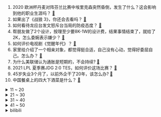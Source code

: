1. 2020 欧洲杯丹麦对阵芬兰比赛中埃里克森突然昏倒，发生了什么？这会影响到他的职业生涯吗？ [:link:](https://www.zhihu.com/question/464718978)
2. 如果出了《战狼 3》，你还会去看吗？ [:link:](https://www.zhihu.com/question/397047057)
3. 如何看待龙应台发文怒斥台当局的防疫态度？ [:link:](https://www.zhihu.com/question/464654838)
4. 帮朋友做了2个设计，按理至少要8K-1W的设计费，结果事情结束了，就给了2K，怎么委婉表示嫌少？ [:link:](https://www.zhihu.com/question/463290636)
5. 如何评价电视剧《觉醒年代》？ [:link:](https://www.zhihu.com/question/392105758)
6. 家里给介绍了一个相亲对象，都觉得挺合适，自己没有心动，觉得好委屈自己。怎么办？ [:link:](https://www.zhihu.com/question/447849056)
7. 为什么美联储认为通胀是短期的，不会持续? [:link:](https://www.zhihu.com/question/461935081)
8. 2021 LPL 夏季赛JDG 2:0 TES，如何评价这场比赛？ [:link:](https://www.zhihu.com/question/464638008)
9. 45岁失业3个月了，以前外企干了20年，该怎么办? [:link:](https://www.zhihu.com/question/453104891)
10. 中国餐桌上的四大下酒菜是什么？ [:link:](https://www.zhihu.com/question/462205949)
<details>
<summary>11 ~ 20</summary>

11. 如何用英语优雅地翻译「铁观音」「龙井」「普洱茶」呢？还有哪些看着很难，但是很有趣的汉译英？ [:link:](https://www.zhihu.com/question/464627996)
12. 如何评价 EDG、RNG、IG、FPX 四支 LPL 战队迄今为止的历史地位？ [:link:](https://www.zhihu.com/question/463829660)
13. 上网本（netbook）为什么失败了？ [:link:](https://www.zhihu.com/question/455119734)
14. 对于现在的年轻人来讲，不进大厂不入国企不考公务员的话还有什么职业选择？ [:link:](https://www.zhihu.com/question/454832676)
15. 考研考上名校和重新参加高考哪条才是捷径？为什么？ [:link:](https://www.zhihu.com/question/462328775)
16. 运动真的可以让身体更健康吗？ [:link:](https://www.zhihu.com/question/453841541)
17. 林书豪表态即将回归首钢，你对他的 CBA 生涯有怎样的期待？ [:link:](https://www.zhihu.com/question/464586085)
18. 萧峰看了段誉的《六脉神剑》初学乍练就如此神奇，认为自己也抵不过是真的吗？ [:link:](https://www.zhihu.com/question/458188685)
19. 如何治愈回避型依恋? [:link:](https://www.zhihu.com/question/318959311)
20. 健身人士为什么在健身房是锻炼在工地是劳损呢？ [:link:](https://www.zhihu.com/question/464396509)
</details>
<details>
<summary>21 ~ 30</summary>

21. 如何看待14岁男孩被高中生多次勒索后跳江身亡， 涉事学生称「报警好了，我未成年」？ [:link:](https://www.zhihu.com/question/464277122)
22. 如何评价谷歌用30亿数据训练的20亿参数ViT-G/14模型在 ImageNet 达到新的 SOTA？ [:link:](https://www.zhihu.com/question/464023038)
23. 如果丧尸爆发，你在厕所，没有通讯设备，而且厕所隔间外有丧尸，怎么办？ [:link:](https://www.zhihu.com/question/432520725)
24. 本人已近视一千度，应如何如何缓解严重的视觉疲劳，以及防止度数加升？ [:link:](https://www.zhihu.com/question/450542654)
25. 如何看待莫文蔚身穿杜嘉班纳浴衣拍新歌 MV，并将该造型设置为头像这一举动引发争议？ [:link:](https://www.zhihu.com/question/464608586)
26. 如何评价鸿蒙OS运行游戏时被检测为模拟器登陆？ [:link:](https://www.zhihu.com/question/459489830)
27. 顶级985本硕去银行工作能不做柜员吗？ [:link:](https://www.zhihu.com/question/424570443)
28. 家庭装修，柜子是木工现场打好，还是全屋定制好？ [:link:](https://www.zhihu.com/question/443774230)
29. 为什么浙江大学在2022QS世界大学排名中能排到45名？ [:link:](https://www.zhihu.com/question/464178214)
30. 结婚和一个人生活，哪种生活方式能让女孩子过得更舒服？ [:link:](https://www.zhihu.com/question/463972621)
</details>
<details>
<summary>31 ~ 40</summary>

31. 高一女生到底选文还是选理？ [:link:](https://www.zhihu.com/question/462365131)
32. 如何看待 2021 年 6 月四级考试? [:link:](https://www.zhihu.com/question/464587609)
33. 为什么出营后韩佩泉的风评急转直下？ [:link:](https://www.zhihu.com/question/464027254)
34. 如何以［他恶狠狠地对我说：不准始乱终弃！］为开头写一个故事? [:link:](https://www.zhihu.com/question/458410036)
35. 你心目中的南韩神颜是谁？ [:link:](https://www.zhihu.com/question/393504339)
36. 哪些电脑数码产品看起来很硬核，实际上治愈了你的生活？ [:link:](https://www.zhihu.com/question/464339007)
37. 在大学的什么时候让你突然怀念高三那年？ [:link:](https://www.zhihu.com/question/460846707)
38. NBA 2020-21 赛季掘金 102:116 太阳，如何评价这场比赛？ [:link:](https://www.zhihu.com/question/464585022)
39. 你知道的有哪些小众且惊人的诗句？ [:link:](https://www.zhihu.com/question/459403103)
40. 我很努力但成绩还是不好该怎么办？ [:link:](https://www.zhihu.com/question/457443941)
</details>
<details>
<summary>41 ~ 50</summary>

41. 早上几点钟可以真正的卖股票？ [:link:](https://www.zhihu.com/question/448205360)
42. 反应慢的人如何让自己思维变得更加敏捷？ [:link:](https://www.zhihu.com/question/23969437)
43. 如何评价《海贼王》漫画1016话？ [:link:](https://www.zhihu.com/question/464186718)
44. 你喜欢农村生活吗？ [:link:](https://www.zhihu.com/question/383710120)
45. 你认为 2020 欧洲杯的 4 强会是哪些球队？ [:link:](https://www.zhihu.com/question/406108920)
46. 高一数学考59，物理考53，化学考57的我还能有机会吗？ [:link:](https://www.zhihu.com/question/428324452)
47. 如何以“我的侍卫很讨厌我”为开头写一个故事? [:link:](https://www.zhihu.com/question/440852420)
48. 一个人充满正能量有错吗？ [:link:](https://www.zhihu.com/question/462816569)
49. 《天堂电影院》6 月 11 日重映，多年后重看你有哪些新的感受？ [:link:](https://www.zhihu.com/question/464176183)
50. 大家能不能帮我推荐一些看剧时吃的小零食？ [:link:](https://www.zhihu.com/question/447079667)
</details><details>
<summary>bilibili</summary>

1. 我们的希望小学已投入使用！一起来看看吧！ [:link:](//www.bilibili.com/video/BV1xV41147Gw)
2. B站以前的LV6 VS 现在的LV6 [:link:](//www.bilibili.com/video/BV1iy4y1u7d3)
3. 《你眼里的光》bilibili x老番茄x老坛胡说 ｜ 不要关掉你眼里的光 [:link:](//www.bilibili.com/video/BV14b4y1d7Q7)
4. 当新冠疫苗进入体内之后 [:link:](//www.bilibili.com/video/BV1i64y167av)
5. 木鱼水心X《觉醒年代》主创：终于等到你！独家披露创作细节 [:link:](//www.bilibili.com/video/BV1qV41147tu)
6. 【汪品先】我60岁以后才出成果，我们要把中国大洋钻探做到国际前列！ [:link:](//www.bilibili.com/video/BV1Z64y167yi)
7. “队长，你救救我，快救救我……” [:link:](//www.bilibili.com/video/BV1PU4y157UU)
8. 【warma】下雨天给地上的鱼打伞不可以吗？！【沃玛的生活/第五期】 [:link:](//www.bilibili.com/video/BV1tb4y1d79g)
9. 这56个免费资源网站，能让你永久告别资源付费！ [:link:](//www.bilibili.com/video/BV1Nf4y1a7DT)
10. 我百万女装出嫁了！ [:link:](//www.bilibili.com/video/BV1hK4y137st)
<details>
<summary>11 ~ 20</summary>

11. 不见一颗辣椒，却把湖南妹子辣到浑身发抖... [:link:](//www.bilibili.com/video/BV1zw411Z7oD)
12. 【4K60FPS】Beyond《海阔天空》神级现场！纪念黄家驹！ [:link:](//www.bilibili.com/video/BV1Tq4y1778D)
13. 被电竞耽误的歌手，FNC战队Boaster倾情演唱《修炼爱情》《他不懂》等歌曲 [:link:](//www.bilibili.com/video/BV1ig411G7Pk)
14. 一秒钟几十万上下！！LOL发泄绝技：惊天浪涛杀！！【有点骚东西】 [:link:](//www.bilibili.com/video/BV1GU4y157Xa)
15. 知名表情包终于动画化！2021年七月新番导视！！ [:link:](//www.bilibili.com/video/BV1Qw411Z73w)
16. 华农兄弟：红烧肉又跑出去拱菜，没办法，只好把它宰了包粽子 [:link:](//www.bilibili.com/video/BV1tv411p7na)
17. 【罗翔&小苏】毕业后我会变成自己讨厌的样子吗？毕业坦白局#1 [:link:](//www.bilibili.com/video/BV1y64y167Sf)
18. 当 代 流 量 明 星 [:link:](//www.bilibili.com/video/BV1Jv411p7HW)
19. 【萨顶顶新歌】前方高音震碎天灵盖！《鸿音》震撼跨越多音域，神级吟唱直击灵魂！ [:link:](//www.bilibili.com/video/BV1PU4y15754)
20. 寻找ChingLingFoo：一个比李小龙更早风靡美国的中国人 [:link:](//www.bilibili.com/video/BV1PK4y197B8)
</details>
<details>
<summary>21 ~ 30</summary>

21. 靠谱盘点122：复健成功！马哥时隔306天重回赛场，Faker率T1出道逐梦演艺圈？ [:link:](//www.bilibili.com/video/BV1X64y167m3)
22. 我后面有人！【读评论】 [:link:](//www.bilibili.com/video/BV1eo4y1y7St)
23. 男团爱豆又曝恋情？我从来没见过这么痴情的大男孩！【R1SE  夏之光】 [:link:](//www.bilibili.com/video/BV1Cw411Z7zc)
24. 大司马⚡热爱105℃的你⚡ [:link:](//www.bilibili.com/video/BV1YV411471s)
25. 原神海螺【原神1.6时装活动】原神32个回声海螺位置大全·持续更新~ [:link:](//www.bilibili.com/video/BV1Mq4y1L7Rm)
26. 顶级大厨已疯！国家一级面点师：上海狮子头就得大！ [:link:](//www.bilibili.com/video/BV18h411e7f2)
27. 当MC大神高考结束回家！ [:link:](//www.bilibili.com/video/BV1mf4y1b7g2)
28. 蜜⚡️雪⚡️冰⚡️城 [:link:](//www.bilibili.com/video/BV1eg411G7WM)
29. 《热爱1005℃的你》 [:link:](//www.bilibili.com/video/BV1Ef4y1a7DS)
30. 这个品牌是真的很懂少女心思~ [:link:](//www.bilibili.com/video/BV1hv411p7Rx)
</details>
<details>
<summary>31 ~ 40</summary>

31. 时 间 倒 流【微距世界】 [:link:](//www.bilibili.com/video/BV13B4y1M7gp)
32. 【读评论】可能是最后一次读评论了 [:link:](//www.bilibili.com/video/BV1S64y167yP)
33. 四六级必考词汇（考前50分）年年都考 不考找我 [:link:](//www.bilibili.com/video/BV1kh411e7zP)
34. 不 绝 对 音 准 [:link:](//www.bilibili.com/video/BV1of4y1b7Jw)
35. 泰 拉 圣 杯 战 争 [:link:](//www.bilibili.com/video/BV19w411Z7DF)
36. B站最强粉丝！居然包了一架飞机接我去日本！ [:link:](//www.bilibili.com/video/BV1Yf4y187qY)
37. 深入横店当群众演员，是种怎样的体验？ [:link:](//www.bilibili.com/video/BV1G54y1G7gf)
38. 这大概就是中国无与伦比的武侠江湖吧~~ [:link:](//www.bilibili.com/video/BV1q44y1675X)
39. 拼多多的砍价免费拿到底能不能免费拿？小伙亲测后当场自闭……【拼多多套路大揭秘03】 [:link:](//www.bilibili.com/video/BV1r64y167vt)
40. 【原神】海岛，隐藏解密合集，听海人（密码箱）仙灵归乡/壁画解迷/断船（自外而来）/水池柱子/突破迷雾（无名小岛）/火桩解密（天文台）/狂风听谁号令/解迷【合集】 [:link:](//www.bilibili.com/video/BV11g411G7hn)
</details>
<details>
<summary>41 ~ 50</summary>

41. 音乐无国界！ [:link:](//www.bilibili.com/video/BV1164y1R7Db)
42. 【原神】海岛限时隐藏任务合集：壁画收集/自外而来（断船）/破破岛水位调整/雾与风的旅行（突破迷雾）/狂风听谁号令/仙灵归乡/听海人（密码宝箱）/吃菜只应天上有 [:link:](//www.bilibili.com/video/BV17y4y1u7VT)
43. 我 学 会 辣 [:link:](//www.bilibili.com/video/BV1qy4y1u7dZ)
44. 2021《明日方舟》音律联觉Ambience Synesthesia专场演出官方录播上半场 [:link:](//www.bilibili.com/video/BV1A64y1d7Ws)
45. 当年他说出梦想后，所有人都在嘲笑他痴人说梦！ [:link:](//www.bilibili.com/video/BV1HK4y197n4)
46. 瘦小腿的秘密：少！做！拉！伸！ [:link:](//www.bilibili.com/video/BV1hy4y1u7pJ)
47. 初中生表白社死经历 [:link:](//www.bilibili.com/video/BV1c64y1d7Kd)
48. 【推理小剧场】看到最后黑猫警长都蒙！ [:link:](//www.bilibili.com/video/BV11Q4y197Nz)
49. 剥2000只虾做一碗面，朋友吃后居然生气了... [:link:](//www.bilibili.com/video/BV19K4y137qx)
50. 河南台端午奇妙游开场节目《祈》绝了！全程水下拍摄，完整版奉上 [:link:](//www.bilibili.com/video/BV1HK4y197Fn)
</details>
<details>
<summary>51 ~ 60</summary>

51. 把老板的手机冻到冰箱里？ [:link:](//www.bilibili.com/video/BV11h411e7kK)
52. 猫妈妈把小猫生到女生寝室衣柜里，四个女生都快急哭了！ [:link:](//www.bilibili.com/video/BV1cB4y1M7un)
53. 中科院的动物学家都做了什么？白吃俸禄还是为国为民？ [:link:](//www.bilibili.com/video/BV1h64y1R7Qx)
54. 【红楼梦】热爱105度的你 [:link:](//www.bilibili.com/video/BV1j44y1B79g)
55. 小粽子，千万别看这个视频！！！ [:link:](//www.bilibili.com/video/BV1Hy4y1u7uS)
56. 宁死不吃鸡爪?一盆红油吓坏英国公婆！ [:link:](//www.bilibili.com/video/BV1a44y167wK)
57. 【建议收藏】2021年618笔记本购买全攻略！毕业生必看！ [:link:](//www.bilibili.com/video/BV1FK4y197U8)
58. 工科男模仿美少女战士变身，比官方真人版更还原！ [:link:](//www.bilibili.com/video/BV1yh411e7d5)
59. 【明日方舟手绘OP/要素过多】刀客塔の戦争（正片） [:link:](//www.bilibili.com/video/BV13B4y1M72F)
60. 【科普】为什么大家买西瓜的时候都喜欢拍几下？ [:link:](//www.bilibili.com/video/BV19U4y1V7MV)
</details>
<details>
<summary>61 ~ 70</summary>

61. 【动 感 舞 蹈】走出考场，他的第一件事… [:link:](//www.bilibili.com/video/BV15B4y1M7CU)
62. 拳打脚踢！网传汕头拾荒老人遭学生殴打抢劫，警方：刑拘4人 [:link:](//www.bilibili.com/video/BV1J54y1G7ZE)
63. 贝加尔湖畔 [:link:](//www.bilibili.com/video/BV1Yg411G7EH)
64. 宅家蹦迪！解锁新皮肤X 6！ [:link:](//www.bilibili.com/video/BV18K4y1372o)
65. 花52万买了一套139平的房子，用60万能装修成什么样？ [:link:](//www.bilibili.com/video/BV1Tq4y1L7Ec)
66. 本来不想再说蒋方舟 但路透社对我点名那我就再聊聊 [:link:](//www.bilibili.com/video/BV1MK4y197xv)
67. 《一不小心捡到爱》：2021年了还在拍霸道总裁爱上我？？？ [:link:](//www.bilibili.com/video/BV1364y1r7DZ)
68. 《love story》重庆方言版《飞家故事》 [:link:](//www.bilibili.com/video/BV1P64y1d7qz)
69. 回望我的青春期，感觉自己是XX——第二弹 [:link:](//www.bilibili.com/video/BV1CV41147FH)
70. 《联盟动画》大家好我是miltfox我来b站了 [:link:](//www.bilibili.com/video/BV1aV411475w)
</details>
<details>
<summary>71 ~ 80</summary>

71. 可能会被女仆追杀吧 [:link:](//www.bilibili.com/video/BV1aV41147LT)
72. “想亲金轮105°C的嘴” [:link:](//www.bilibili.com/video/BV1ob4y1d7YZ)
73. 一天最少卖出500碗！这个面馆绝了~ [:link:](//www.bilibili.com/video/BV1BQ4y197vQ)
74. 在这世界“丧尸”不是最恐怖的！！！ [:link:](//www.bilibili.com/video/BV1Ef4y187YT)
75. 好久没有看到老爸老弟这么笑过了 [:link:](//www.bilibili.com/video/BV1G44y167ct)
76. 妈宝男如何成长为拳王！贝里克在线教学《越狱》第三季7-10 [:link:](//www.bilibili.com/video/BV1Eb4y1d7vo)
77. 12W日元挑战揭秘日本最难switch娃娃机！众人合力抓了5小时最后竟然... [:link:](//www.bilibili.com/video/BV1V44y167FX)
78. 首播豆瓣9.2！路子最野的漫威剧《洛基》你看懂了吗？ [:link:](//www.bilibili.com/video/BV1zy4y1u71m)
79. 太烂了，反而有点喷不动了是什么概念？刀剑神域游戏简谈 [:link:](//www.bilibili.com/video/BV1qy4y1u7MK)
80. 正义的恶魔猎人! [:link:](//www.bilibili.com/video/BV1nV41147k8)
</details>
<details>
<summary>81 ~ 90</summary>

81. 提 瓦 特 三 恶 【原神动画】 [:link:](//www.bilibili.com/video/BV1Hv411p7vj)
82. 史上最好玩火柴人游戏！ [:link:](//www.bilibili.com/video/BV1vy4y1u7AR)
83. 【懂点儿啥】学历贬值时代，二本学生还有希望吗？ [:link:](//www.bilibili.com/video/BV1RK4y137EC)
84. 臭鱼烂虾？隐藏佳作？2021七月新番排雷+导视！！ [:link:](//www.bilibili.com/video/BV11h411e7kV)
85. 文化“有限”公司 [:link:](//www.bilibili.com/video/BV1by4y1u7cD)
86. 【FATE动画】玩FGO的Saber桑03 [:link:](//www.bilibili.com/video/BV1bK4y137je)
87. 你点的“僵尸外卖”成本只要三块，30秒就出锅？揭露黑心料理包产业内幕【牛顿】 [:link:](//www.bilibili.com/video/BV1c54y1G7NQ)
88. C F 玩 家 现 状 [:link:](//www.bilibili.com/video/BV1Jy4y1u74X)
89. 成本两块能卖10块的方法找到了！ [:link:](//www.bilibili.com/video/BV19U4y1V7vY)
90. 终于被我做出来了！犹太腌制烟熏肉，星级酒店的最强早餐配肉 [:link:](//www.bilibili.com/video/BV1Lf4y187F7)
</details>
<details>
<summary>91 ~ 100</summary>

91. 《你眼里的光》高中版 | bilibili x 学习强国 x 青春上海 [:link:](//www.bilibili.com/video/BV1gB4y1M7Zh)
92. 说到整活，还是得我来 [:link:](//www.bilibili.com/video/BV1Ff4y187VJ)
93. “我吃到了！1300年前的荔枝  树上的荔枝” [:link:](//www.bilibili.com/video/BV1N5411u7gq)
94. 普通人靠“眶骨后置”秒变angelababy?!!最有效的摆脱土气长相技巧！ [:link:](//www.bilibili.com/video/BV1NK4y197SS)
95. “我已经没兴趣给别人留下好印象了” [:link:](//www.bilibili.com/video/BV1Sq4y157J3)
96. 3大危机联手绞杀北大韦神：再不把韦东奕拉下神坛，他就要被毁掉了【洞察社会系列30】 [:link:](//www.bilibili.com/video/BV1Zq4y157xn)
97. 没有怀孕！没有堕胎！这才是我想看的青春片！| 盛夏未来 | 吴磊×张子枫 | 磊枫 [:link:](//www.bilibili.com/video/BV11y4y1u7mw)
98. 【医学博士】三无零食吃出癌症？｜揭秘一个会改变DNA的手术！ [:link:](//www.bilibili.com/video/BV1tU4y157QN)
99. 来自深海的(」・ω・)」呜ー！(／・ω・)／喵ー！ [:link:](//www.bilibili.com/video/BV1JU4y1576s)
100. 这93秒我录了93000秒！ [:link:](//www.bilibili.com/video/BV1PU4y157iv)
</details></details>
